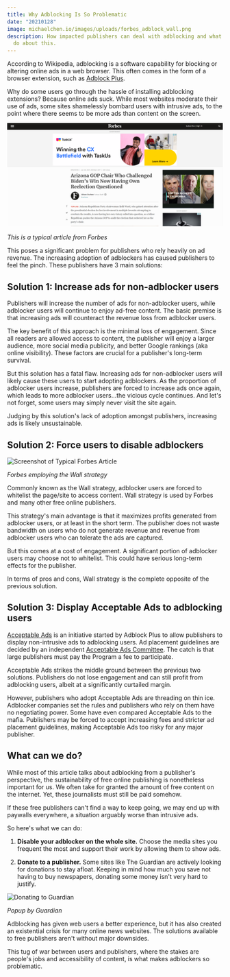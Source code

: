 ```yaml
---
title: Why Adblocking Is So Problematic
date: "20210128"
image: michaelchen.io/images/uploads/forbes_adblock_wall.png
description: How impacted publishers can deal with adblocking and what we should
  do about this.
---
```

According to Wikipedia, adblocking is a software capability for blocking or altering online ads in a web browser. This often comes in the form of a browser extension, such as [Adblock Plus](https://adblockplus.org/).

Why do some users go through the hassle of installing adblocking extensions? Because online ads suck. While most websites moderate their use of ads, some sites shamelessly bombard users with intrusive ads, to the point where there seems to be more ads than content on the screen.

![Screenshot of Typical Forbes Article](/images/uploads/forbes.png)

*This is a typical article from Forbes*

This poses a significant problem for publishers who rely heavily on ad revenue. The increasing adoption of adblockers has caused publishers to feel the pinch. These publishers have 3 main solutions:

## Solution 1: Increase ads for non-adblocker users

Publishers will increase the number of ads for non-adblocker users, while adblocker users will continue to enjoy ad-free content. The basic premise is that increasing ads will counteract the revenue loss from adblocker users.

The key benefit of this approach is the minimal loss of engagement. Since all readers are allowed access to content, the publisher will enjoy a larger audience, more social media publicity, and better Google rankings (aka online visibility). These factors are crucial for a publisher's long-term survival.

But this solution has a fatal flaw. Increasing ads for non-adblocker users will likely cause these users to start adopting adblockers. As the proportion of adblocker users increase, publishers are forced to increase ads once again, which leads to more adblocker users...the vicious cycle continues. And let's not forget, some users may simply never visit the site again.

Judging by this solution's lack of adoption amongst publishers, increasing ads is likely unsustainable.

## Solution 2: Force users to disable adblockers

![Screenshot of Typical Forbes Article](/images/uploads/forbes_adblock_wall.png)

*Forbes employing the Wall strategy*

Commonly known as the Wall strategy, adblocker users are forced to whitelist the page/site to access content. Wall strategy is used by Forbes and many other free online publishers.

This strategy's main advantage is that it maximizes profits generated from adblocker users, or at least in the short term. The publisher does not waste bandwidth on users who do not generate revenue and revenue from adblocker users who can tolerate the ads are captured.

But this comes at a cost of engagement. A significant portion of adblocker users may choose not to whitelist. This could have serious long-term effects for the publisher.

In terms of pros and cons, Wall strategy is the complete opposite of the previous solution.

## Solution 3: Display Acceptable Ads to adblocking users

[Acceptable Ads](https://acceptableads.com/) is an initiative started by Adblock Plus to allow publishers to display non-intrusive ads to adblocking users. Ad placement guidelines are decided by an independent [Acceptable Ads Committee](https://www.acceptableadscommittee.org/the-standard/). The catch is that large publishers must pay the Program a fee to participate.

Acceptable Ads strikes the middle ground between the previous two solutions. Publishers do not lose engagement and can still profit from adblocking users, albeit at a significantly curtailed margin.

However, publishers who adopt Acceptable Ads are threading on thin ice. Adblocker companies set the rules and publishers who rely on them have no negotiating power. Some have even compared Acceptable Ads to the mafia. Publishers may be forced to accept increasing fees and stricter ad placement guidelines, making Acceptable Ads too risky for any major publisher.

## What can we do?

While most of this article talks about adblocking from a publisher's perspective, the sustainability of free online publishing is nonetheless important for us. We often take for granted the amount of free content on the internet. Yet, these journalists must still be paid somehow.

If these free publishers can't find a way to keep going, we may end up with paywalls everywhere, a situation arguably worse than intrusive ads.

So here's what we can do:
1. **Disable your adblocker on the whole site.** Choose the media sites you frequent the most and support their work by allowing them to show ads.

2. **Donate to a publisher.** Some sites like The Guardian are actively looking for donations to stay afloat. Keeping in mind how much you save not having to buy newspapers, donating some money isn't very hard to justify.

![Donating to Guardian](/images/uploads/guardian_donation.png)

*Popup by Guardian*

Adblocking has given web users a better experience, but it has also created an existential crisis for many online news websites. The solutions available to free publishers aren't without major downsides.

This tug of war between users and publishers, where the stakes are people's jobs and accessibility of content, is what makes adblockers so problematic.
